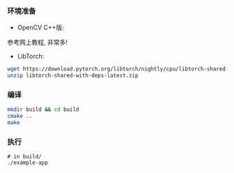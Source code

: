 ### 环境准备

- OpenCV C++版:

参考网上教程, 非常多!

- LibTorch:

```sh
wget https://download.pytorch.org/libtorch/nightly/cpu/libtorch-shared-with-deps-latest.zip
unzip libtorch-shared-with-deps-latest.zip
```

### 编译

```sh
mkdir build && cd build
cmake ..
make
```

### 执行

```
# in build/
./example-app
```
